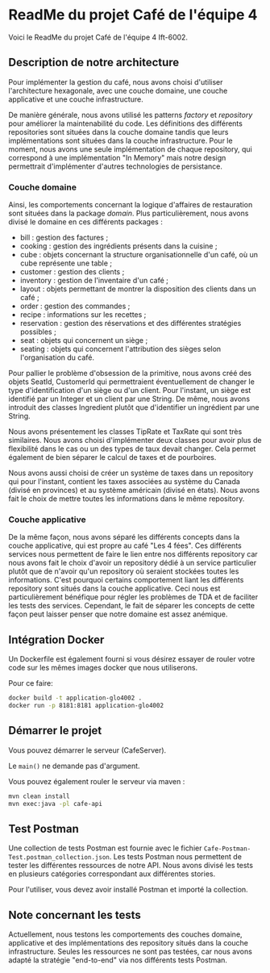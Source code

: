 # ReadMe du projet Café de l'équipe 4

Voici le ReadMe du projet Café de l'équipe 4 Ift-6002.

## Description de notre architecture

Pour implémenter la gestion du café, nous avons choisi d'utiliser l'architecture hexagonale, avec une couche domaine, une couche applicative et une couche infrastructure. 

De manière générale, nous avons utilisé les patterns *factory* et *repository* pour améliorer la maintenabilité du code. Les définitions des différents repositories sont situées dans la couche domaine tandis que leurs implémentations sont situées dans la couche infrastructure. Pour le moment, nous avons une seule implémentation de chaque repository, qui correspond à une implémentation "In Memory" mais notre design permettrait d'implémenter d'autres technologies de persistance.

### Couche domaine 

Ainsi, les comportements concernant la logique d'affaires de restauration sont situées dans la package *domain*. Plus particulièrement, nous avons divisé le domaine en ces différents packages :

- bill : gestion des factures ;
- cooking : gestion des ingrédients présents dans la cuisine ;
- cube : objets concernant la structure organisationnelle d'un café, où un cube représente une table ;
- customer : gestion des clients ;
- inventory : gestion de l'inventaire d'un café ;
- layout : objets permettant de montrer la disposition des clients dans un café ;
- order : gestion des commandes ;
- recipe : informations sur les recettes ;
- reservation : gestion des réservations et des différentes stratégies possibles ;
- seat : objets qui concernent un siège ;
- seating : objets qui concernent l'attribution des sièges selon l'organisation du café.

Pour pallier le problème d'obsession de la primitive, nous avons créé des objets SeatId, CustomerId qui permettraient éventuellement de changer le type d'identification d'un siège ou d'un client. Pour l'instant, un siège est identifié par un Integer et un client par une String.
De même, nous avons introduit des classes Ingredient plutôt que d'identifier un ingrédient par une String.

Nous avons présentement les classes TipRate et TaxRate qui sont très similaires. Nous avons choisi d'implémenter deux classes pour avoir plus de flexibilité dans le cas ou un des types de taux devait changer. Cela permet également de bien séparer le calcul de taxes et de pourboires.

Nous avons aussi choisi de créer un système de taxes dans un repository qui pour l'instant, contient les taxes associées au système du Canada (divisé en provinces) et au système américain (divisé en états). Nous avons fait le choix de mettre toutes les informations dans le même repository.

### Couche applicative

De la même façon, nous avons séparé les différents concepts dans la couche applicative, qui est propre au café "Les 4 fées". Ces différents services nous permettent de faire le lien entre nos différents repository car nous avons fait le choix d'avoir un repository dédié à un service particulier plutôt que de n'avoir qu'un repository où seraient stockées toutes les informations. C'est pourquoi certains comportement liant les différents repository sont situés dans la couche applicative. Ceci nous est particulièrement bénéfique pour régler les problèmes de TDA et de faciliter les tests des services. Cependant, le fait de séparer les concepts de cette façon peut laisser penser que notre domaine est assez anémique.

## Intégration Docker

Un Dockerfile est également fourni si vous désirez essayer de rouler votre code sur les mêmes images docker que nous utiliserons.

Pour ce faire:

```bash
docker build -t application-glo4002 .
docker run -p 8181:8181 application-glo4002
```

## Démarrer le projet

Vous pouvez démarrer le serveur (CafeServer).

Le `main()` ne demande pas d'argument.

Vous pouvez également rouler le serveur via maven :

```bash
mvn clean install
mvn exec:java -pl cafe-api
```

## Test Postman

Une collection de tests Postman est fournie avec le fichier 
`Cafe-Postman-Test.postman_collection.json`. Les tests Postman nous permettent de tester les différentes ressources de notre API.
Nous avons divisé les tests en plusieurs catégories correspondant aux différentes stories.

Pour l'utiliser, vous devez avoir installé Postman et importé la collection.

## Note concernant les tests
Actuellement, nous testons les comportements des couches domaine, applicative et des implémentations des repository situés dans la couche infrastructure. Seules les ressources ne sont pas testées, car nous avons adapté la stratégie "end-to-end" via nos différents tests Postman.
